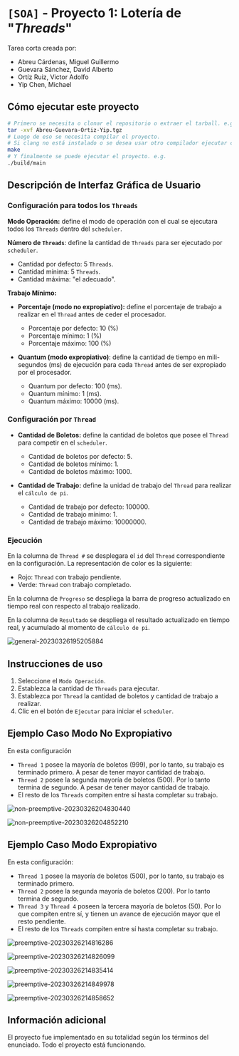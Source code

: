 # `[SOA]` - Proyecto 1: Lotería de "*Threads*"

Tarea corta creada por:

- Abreu Cárdenas, Miguel Guillermo
- Guevara Sánchez, David Alberto
- Ortíz Ruiz, Victor Adolfo
- Yip Chen, Michael

## Cómo ejecutar este proyecto

```sh
# Primero se necesita o clonar el repositorio o extraer el tarball. e.g.
tar -xvf Abreu-Guevara-Ortiz-Yip.tgz
# Luego de eso se necesita compilar el proyecto.
# Si clang no está instalado o se desea usar otro compilador ejecutar como: make CC=gcc
make
# Y finalmente se puede ejecutar el proyecto. e.g.
./build/main
```

## Descripción de Interfaz Gráfica de Usuario

### **Configuración para todos los `Threads`**

**Modo Operación:** define el modo de operación con el cual se ejecutara todos los `Threads` dentro del `scheduler`.

**Número de `Threads`**: define la cantidad de `Threads` para ser ejecutado por `scheduler`.

- Cantidad por defecto: 5 `Threads`.
- Cantidad mínima: 5 `Threads`.
- Cantidad máxima: "el adecuado".

**Trabajo Mínimo:**

- **Porcentaje (modo no expropiativo):** define el porcentaje de trabajo a realizar en el `Thread` antes de ceder el procesador. 
  - Porcentaje por defecto: 10 (%)
  - Porcentaje mínimo: 1 (%)
  - Porcentaje máximo: 100 (%)

- **Quantum (modo expropiativo)**: define la cantidad de tiempo en mili-segundos (ms) de ejecución para cada `Thread` antes de ser expropiado por el procesador.
  - Quantum por defecto: 100 (ms).
  - Quantum mínimo: 1 (ms).
  - Quantum máximo: 10000 (ms).

### **Configuración por `Thread`**

- **Cantidad de Boletos:** define la cantidad de boletos que posee el `Thread` para competir en el `scheduler`.

  - Cantidad de boletos por defecto: 5.
  - Cantidad de boletos mínimo: 1.
  - Cantidad de boletos máximo: 1000.

- **Cantidad de Trabajo:** define la unidad de trabajo del `Thread` para realizar el `cálculo de pi`.

  - Cantidad de trabajo por defecto: 100000.
  - Cantidad de trabajo mínimo: 1.
  - Cantidad de trabajo máximo: 10000000.

### Ejecución

En la columna de `Thread #` se desplegara el `id` del `Thread` correspondiente en la configuración. La representación de color es la siguiente:

- Rojo: `Thread` con trabajo pendiente.
- Verde: `Thread` con trabajo completado.

En la columna de `Progreso` se despliega la barra de progreso actualizado en tiempo real con respecto al trabajo realizado.

En la columna de `Resultado` se despliega el resultado actualizado en tiempo real, y acumulado al momento de `cálculo de pi`.

![general-20230326195205884](https://user-images.githubusercontent.com/52944834/227838770-310ad4a0-ecb7-4c38-963d-ab25c9df41f8.png)

## Instrucciones de uso

1. Seleccione el `Modo Operación`.
2. Establezca la cantidad de `Threads` para ejecutar.
3. Establezca por `Thread` la cantidad de boletos y cantidad de trabajo a realizar.
4. Clic en el botón de `Ejecutar` para iniciar el `scheduler`.

## Ejemplo Caso Modo No Expropiativo

En esta configuración 

- `Thread 1` posee la mayoría de boletos (999), por lo tanto, su trabajo es terminado primero. A pesar de tener mayor cantidad de trabajo.
- `Thread 2` posee la segunda mayoría de boletos (500). Por lo tanto termina de segundo.  A pesar de tener mayor cantidad de trabajo.
- El resto de los `Threads` compiten entre sí hasta completar su trabajo.

![non-preemptive-20230326204830440](https://user-images.githubusercontent.com/52944834/227838774-c88b6b05-eba3-4d21-909a-39cd6ae36b15.png)

![non-preemptive-20230326204852210](https://user-images.githubusercontent.com/52944834/227838775-0207bdd7-2a32-4a8e-ae8a-6e44a3eee82c.png)



## Ejemplo Caso Modo Expropiativo

En esta configuración:

- `Thread 1` posee la mayoría de boletos (500), por lo tanto, su trabajo es terminado primero. 
- `Thread 2` posee la segunda mayoría de boletos (200). Por lo tanto termina de segundo.
- `Thread 3` y `Thread 4` poseen la tercera mayoría de boletos (50). Por lo que compiten entre sí, y tienen un avance de ejecución mayor que el resto pendiente.
- El resto de los `Threads` compiten entre sí hasta completar su trabajo.

![preemptive-20230326214816286](https://user-images.githubusercontent.com/52944834/227838780-053cc419-7458-4775-b2e8-fcbfa23dab79.png)

![preemptive-20230326214826099](https://user-images.githubusercontent.com/52944834/227838781-b7fd5198-92c1-489d-bbdd-0c373470be7c.png)

![preemptive-20230326214835414](https://user-images.githubusercontent.com/52944834/227838782-2d8f9e7d-10a1-4881-a0ee-5512c88a8f98.png)

![preemptive-20230326214849978](https://user-images.githubusercontent.com/52944834/227838784-c24efb23-23e3-4d57-b6d8-bc5515ff0768.png)

![preemptive-20230326214858652](https://user-images.githubusercontent.com/52944834/227838785-b8a5c9f7-beae-45a7-b105-a74621c97434.png)

## Información adicional

El proyecto fue implementado en su totalidad según los términos del enunciado. Todo el proyecto está funcionando.
